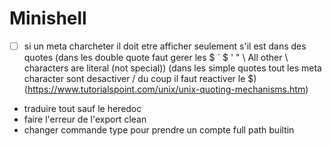 <h1>Minishell</h1>

- [ ]  si un meta charcheter il doit etre afficher seulement s'il est dans des quotes (dans les double quote faut gerer les $ ` \$ \' \" \\ All other \ characters are literal (not special)) (dans les simple quotes tout les meta character sont desactiver / du coup il faut reactiver le $)(https://www.tutorialspoint.com/unix/unix-quoting-mechanisms.htm)
- traduire tout sauf le heredoc
- faire l'erreur de l'export clean
- changer commande type pour prendre un compte full path builtin
